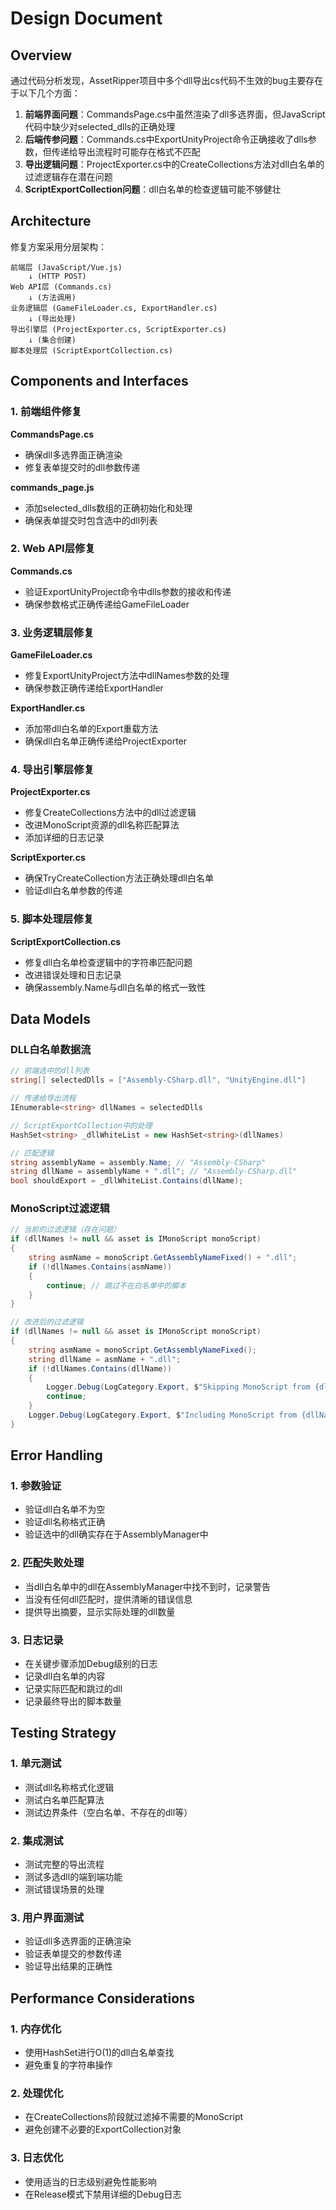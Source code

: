 # Design Document

## Overview

通过代码分析发现，AssetRipper项目中多个dll导出cs代码不生效的bug主要存在于以下几个方面：

1. **前端界面问题**：CommandsPage.cs中虽然渲染了dll多选界面，但JavaScript代码中缺少对selected_dlls的正确处理
2. **后端传参问题**：Commands.cs中ExportUnityProject命令正确接收了dlls参数，但传递给导出流程时可能存在格式不匹配
3. **导出逻辑问题**：ProjectExporter.cs中的CreateCollections方法对dll白名单的过滤逻辑存在潜在问题
4. **ScriptExportCollection问题**：dll白名单的检查逻辑可能不够健壮

## Architecture

修复方案采用分层架构：

```
前端层 (JavaScript/Vue.js)
    ↓ (HTTP POST)
Web API层 (Commands.cs)
    ↓ (方法调用)
业务逻辑层 (GameFileLoader.cs, ExportHandler.cs)
    ↓ (导出处理)
导出引擎层 (ProjectExporter.cs, ScriptExporter.cs)
    ↓ (集合创建)
脚本处理层 (ScriptExportCollection.cs)
```

## Components and Interfaces

### 1. 前端组件修复

**CommandsPage.cs**
- 确保dll多选界面正确渲染
- 修复表单提交时的dll参数传递

**commands_page.js**
- 添加selected_dlls数组的正确初始化和处理
- 确保表单提交时包含选中的dll列表

### 2. Web API层修复

**Commands.cs**
- 验证ExportUnityProject命令中dlls参数的接收和传递
- 确保参数格式正确传递给GameFileLoader

### 3. 业务逻辑层修复

**GameFileLoader.cs**
- 修复ExportUnityProject方法中dllNames参数的处理
- 确保参数正确传递给ExportHandler

**ExportHandler.cs**
- 添加带dll白名单的Export重载方法
- 确保dll白名单正确传递给ProjectExporter

### 4. 导出引擎层修复

**ProjectExporter.cs**
- 修复CreateCollections方法中的dll过滤逻辑
- 改进MonoScript资源的dll名称匹配算法
- 添加详细的日志记录

**ScriptExporter.cs**
- 确保TryCreateCollection方法正确处理dll白名单
- 验证dll白名单参数的传递

### 5. 脚本处理层修复

**ScriptExportCollection.cs**
- 修复dll白名单检查逻辑中的字符串匹配问题
- 改进错误处理和日志记录
- 确保assembly.Name与dll白名单的格式一致性

## Data Models

### DLL白名单数据流

```csharp
// 前端选中的dll列表
string[] selectedDlls = ["Assembly-CSharp.dll", "UnityEngine.dll"]

// 传递给导出流程
IEnumerable<string> dllNames = selectedDlls

// ScriptExportCollection中的处理
HashSet<string> _dllWhiteList = new HashSet<string>(dllNames)

// 匹配逻辑
string assemblyName = assembly.Name; // "Assembly-CSharp"
string dllName = assemblyName + ".dll"; // "Assembly-CSharp.dll"
bool shouldExport = _dllWhiteList.Contains(dllName);
```

### MonoScript过滤逻辑

```csharp
// 当前的过滤逻辑（存在问题）
if (dllNames != null && asset is IMonoScript monoScript)
{
    string asmName = monoScript.GetAssemblyNameFixed() + ".dll";
    if (!dllNames.Contains(asmName))
    {
        continue; // 跳过不在白名单中的脚本
    }
}

// 改进后的过滤逻辑
if (dllNames != null && asset is IMonoScript monoScript)
{
    string asmName = monoScript.GetAssemblyNameFixed();
    string dllName = asmName + ".dll";
    if (!dllNames.Contains(dllName))
    {
        Logger.Debug(LogCategory.Export, $"Skipping MonoScript from {dllName} (not in whitelist)");
        continue;
    }
    Logger.Debug(LogCategory.Export, $"Including MonoScript from {dllName}");
}
```

## Error Handling

### 1. 参数验证
- 验证dll白名单不为空
- 验证dll名称格式正确
- 验证选中的dll确实存在于AssemblyManager中

### 2. 匹配失败处理
- 当dll白名单中的dll在AssemblyManager中找不到时，记录警告
- 当没有任何dll匹配时，提供清晰的错误信息
- 提供导出摘要，显示实际处理的dll数量

### 3. 日志记录
- 在关键步骤添加Debug级别的日志
- 记录dll白名单的内容
- 记录实际匹配和跳过的dll
- 记录最终导出的脚本数量

## Testing Strategy

### 1. 单元测试
- 测试dll名称格式化逻辑
- 测试白名单匹配算法
- 测试边界条件（空白名单、不存在的dll等）

### 2. 集成测试
- 测试完整的导出流程
- 测试多选dll的端到端功能
- 测试错误场景的处理

### 3. 用户界面测试
- 验证dll多选界面的正确渲染
- 验证表单提交的参数传递
- 验证导出结果的正确性

## Performance Considerations

### 1. 内存优化
- 使用HashSet进行O(1)的dll白名单查找
- 避免重复的字符串操作

### 2. 处理优化
- 在CreateCollections阶段就过滤掉不需要的MonoScript
- 避免创建不必要的ExportCollection对象

### 3. 日志优化
- 使用适当的日志级别避免性能影响
- 在Release模式下禁用详细的Debug日志